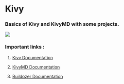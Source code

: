 # Kivy

### Basics of Kivy and KivyMD with some projects.

<img src='https://www.olcbd.net/wp-content/uploads/2020/01/Learn-to-Make-Beautiful-Mobile-Apps-in-Python-KivyMD-800x445.jpg'>

### Important links : 
   1. <a href='https://kivy.org/doc/stable/'>Kivy Documentation</a>
        
  2. <a href='https://kivymd.readthedocs.io/en/latest/'>KivyMD Documentation</a>
  
  3. <a href='https://buildozer.readthedocs.io/en/latest/'>Buildozer Documentation</a>

